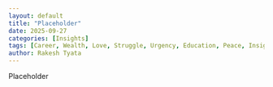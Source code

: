 ```yaml
---
layout: default
title: "Placeholder"
date: 2025-09-27
categories: [Insights]
tags: [Career, Wealth, Love, Struggle, Urgency, Education, Peace, Insights]
author: Rakesh Tyata
---
```


Placeholder